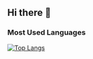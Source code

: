 ## Hi there 👋
### Most Used Languages
[![Top Langs](https://github-readme-stats.vercel.app/api/top-langs/?username=HafidilAsad&layout=compact&langs_count=8&hide=html,css)](https://github.com/anuraghazra/github-readme-stats)


<!--
**HafidilAsad/HafidilAsad** is a ✨ _special_ ✨ repository because its `README.md` (this file) appears on your GitHub profile.

Here are some ideas to get you started:

- 🔭 I’m currently working on ...
- 🌱 I’m currently learning ...
- 👯 I’m looking to collaborate on ...
- 🤔 I’m looking for help with ...
- 💬 Ask me about ...
- 📫 How to reach me: ...
- 😄 Pronouns: ...
- ⚡ Fun fact: ...
-->
